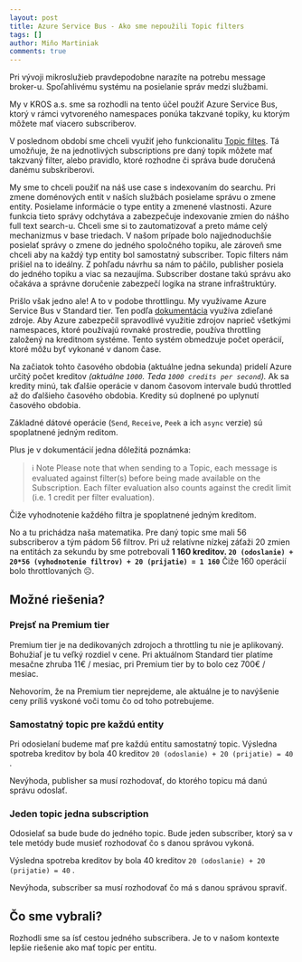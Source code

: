```yaml
---
layout: post
title: Azure Service Bus - Ako sme nepoužili Topic filters
tags: []
author: Miňo Martiniak
comments: true
---
```


Pri vývoji mikroslužieb pravdepodobne narazíte na potrebu message broker-u. Spoľahlivému systému na posielanie správ medzi službami.

My v KROS a.s. sme sa rozhodli na tento účel použiť Azure Service Bus, ktorý v rámci vytvoreného namespaces ponúka takzvané topiky, ku ktorým môžete mať viacero subscriberov.

V poslednom období sme chceli využiť jeho funkcionalitu [Topic filtes](https://learn.microsoft.com/en-us/azure/service-bus-messaging/topic-filters). Tá umožňuje, že na jednotlivých subscriptions pre daný topik môžete mať takzvaný filter, alebo pravidlo, ktoré rozhodne či správa bude doručená danému subskriberovi.

My sme to chceli použiť na náš use case s indexovaním do searchu. Pri zmene doménových entít v naších službách posielame správu o zmene entity. Posielame informácie o type entity a zmenené vlastnosti. Azure funkcia tieto správy odchytáva a zabezpečuje indexovanie zmien do nášho full text search-u. Chceli sme si to zautomatizovať a preto máme celý mechanizmus v base triedach. V našom prípade bolo najjednoduchšie posielať správy o zmene do jedného spoločného topiku, ale zároveň sme chceli aby na každý typ entity bol samostatný subscriber. Topic filters nám prišiel na to ideálny. Z pohľadu návrhu sa nám to páčilo, publisher posiela do jedného topiku a viac sa nezaujíma. Subscriber dostane takú správu ako očakáva a správne doručenie zabezpečí logika na strane infraštruktúry.

Prišlo však jedno ale! A to v podobe throttlingu. My využívame Azure Service Bus v Standard tier. Ten podľa [dokumentácia](https://learn.microsoft.com/en-us/azure/service-bus-messaging/service-bus-throttling) využíva zdieľané zdroje. Aby Azure zabezpečil spravodlivé využitie zdrojov naprieč všetkými namespaces, ktoré používajú rovnaké prostredie, používa throttling založený na kreditnom systéme. Tento systém obmedzuje počet operácií, ktoré môžu byť vykonané v danom čase.

Na začiatok tohto časového obdobia (aktuálne jedna sekunda) pridelí Azure určitý počet kreditov *(aktuálne `1000`. Teda `1000 credits per second`).* Ak sa kredity minú, tak ďalšie operácie v danom časovom intervale budú throttled až do ďalšieho časového obdobia. Kredity sú doplnené po uplynutí časového obdobia.

Základné dátové operácie (`Send`, `Receive`, `Peek` a ich `async` verzie) sú spoplatnené jedným reditom.

Plus je v dokumentácií jedna dôležitá poznámka:

>ℹ️ Note
>Please note that when sending to a Topic, each message is evaluated against filter(s) before being made available on the Subscription. Each filter evaluation also counts against the credit limit (i.e. 1 credit per filter evaluation).

</aside>

Čiže vyhodnotenie každého filtra je spoplatnené jedným kreditom.

No a tu prichádza naša matematika. Pre daný topic sme mali 56 subscriberov a tým pádom 56 filtrov. Pri už relatívne nízkej záťaži 20 zmien na entitách za sekundu by sme potrebovali **1 160 kreditov. `20 (odoslanie) + 20*56 (vyhodnotenie filtrov) + 20 (prijatie) = 1 160`** Čiže 160 operácií bolo throttlovaných ☹️.

## Možné riešenia?

### Prejsť na Premium tier

Premium tier je na dedikovaných zdrojoch a throttling tu nie je aplikovaný. Bohužiaľ je tu veľký rozdiel v cene. Pri aktuálnom Standard tier platíme mesačne zhruba 11€ / mesiac, pri Premium tier by to bolo cez 700€ / mesiac.

Nehovorím, že na Premium tier neprejdeme, ale aktuálne je to navýšenie ceny príliš vyskoné voči tomu čo od toho potrebujeme.

### Samostatný topic pre každú entity

Pri odosielaní budeme mať pre každú entitu samostatný topic. Výsledna spotreba kreditov by bola 40 kreditov `20 (odoslanie) + 20 (prijatie) = 40` .

Nevýhoda, publisher sa musí rozhodovať, do ktorého topicu má danú správu odoslať.

### Jeden topic jedna subscription

Odosielať sa bude bude do jedného topic. Bude jeden subscriber, ktorý sa v tele metódy bude musieť rozhodovať čo s danou správou vykoná.

Výsledna spotreba kreditov by bola 40 kreditov `20 (odoslanie) + 20 (prijatie) = 40` .

Nevýhoda, subscriber sa musí rozhodovať čo má s danou správou spraviť.

## Čo sme vybrali?

Rozhodli sme sa ísť cestou jedného subscribera. Je to v našom kontexte lepšie riešenie ako mať topic per entitu.
